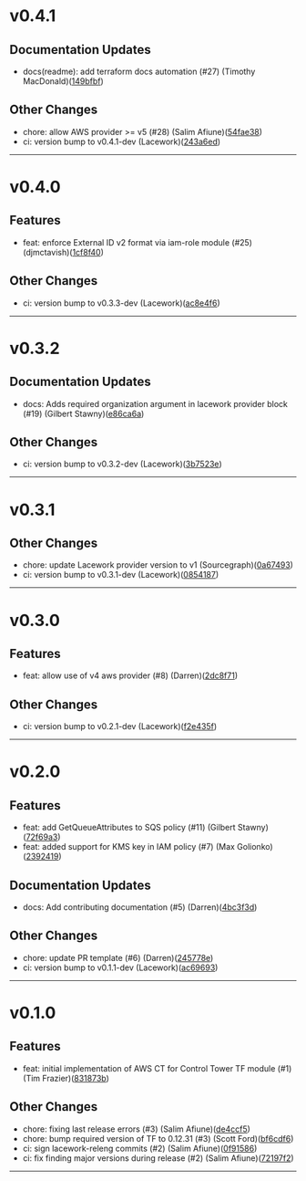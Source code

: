 # v0.4.1

## Documentation Updates
* docs(readme): add terraform docs automation (#27) (Timothy MacDonald)([149bfbf](https://github.com/lacework/terraform-aws-cloudtrail-controltower/commit/149bfbfce9fe943f86a83ed2c0258e0a0ca378d8))
## Other Changes
* chore: allow AWS provider >= v5 (#28) (Salim Afiune)([54fae38](https://github.com/lacework/terraform-aws-cloudtrail-controltower/commit/54fae38e51e1949b365a420469e9932330b7eb59))
* ci: version bump to v0.4.1-dev (Lacework)([243a6ed](https://github.com/lacework/terraform-aws-cloudtrail-controltower/commit/243a6ed66cc61f87396a582aa94883a06137797f))
---
# v0.4.0

## Features
* feat: enforce External ID v2 format via iam-role module (#25) (djmctavish)([1cf8f40](https://github.com/lacework/terraform-aws-cloudtrail-controltower/commit/1cf8f4080954ee0545e8a624a26fc359a2fdd454))
## Other Changes
* ci: version bump to v0.3.3-dev (Lacework)([ac8e4f6](https://github.com/lacework/terraform-aws-cloudtrail-controltower/commit/ac8e4f66de63040f7a4a34739aadbf922a026110))
---
# v0.3.2

## Documentation Updates
* docs: Adds required organization argument in lacework provider block (#19) (Gilbert Stawny)([e86ca6a](https://github.com/lacework/terraform-aws-cloudtrail-controltower/commit/e86ca6a70e60413088ae15a6753666aa6d7c1111))
## Other Changes
* ci: version bump to v0.3.2-dev (Lacework)([3b7523e](https://github.com/lacework/terraform-aws-cloudtrail-controltower/commit/3b7523e7e0c0623fcaea10256b59e53b6ba32be6))
---
# v0.3.1

## Other Changes
* chore: update Lacework provider version to v1 (Sourcegraph)([0a67493](https://github.com/lacework/terraform-aws-cloudtrail-controltower/commit/0a674939dd45032be8e425f47389118fa9685c56))
* ci: version bump to v0.3.1-dev (Lacework)([0854187](https://github.com/lacework/terraform-aws-cloudtrail-controltower/commit/0854187344129c315ff4c747a6c759b0d6fcf0c4))
---
# v0.3.0

## Features
* feat: allow use of v4 aws provider (#8) (Darren)([2dc8f71](https://github.com/lacework/terraform-aws-cloudtrail-controltower/commit/2dc8f719370707aac8be475aefee25c1f795591b))
## Other Changes
* ci: version bump to v0.2.1-dev (Lacework)([f2e435f](https://github.com/lacework/terraform-aws-cloudtrail-controltower/commit/f2e435f81280ba79af08e27c9e19517966064728))
---
# v0.2.0

## Features
* feat: add GetQueueAttributes to SQS policy (#11) (Gilbert Stawny)([72f69a3](https://github.com/lacework/terraform-aws-cloudtrail-controltower/commit/72f69a33c4ac7763d9a57a2411da66e41404d68f))
* feat: added support for KMS key in IAM policy (#7) (Max Golionko)([2392419](https://github.com/lacework/terraform-aws-cloudtrail-controltower/commit/2392419ebd8fbfa2262deff44ea174f5e6919059))
## Documentation Updates
* docs: Add contributing documentation (#5) (Darren)([4bc3f3d](https://github.com/lacework/terraform-aws-cloudtrail-controltower/commit/4bc3f3d6a0c62e8c1ed95e3dade8cb998cf949de))
## Other Changes
* chore: update PR template (#6) (Darren)([245778e](https://github.com/lacework/terraform-aws-cloudtrail-controltower/commit/245778e2cb812a36832961330605f68b826e1af5))
* ci: version bump to v0.1.1-dev (Lacework)([ac69693](https://github.com/lacework/terraform-aws-cloudtrail-controltower/commit/ac696932b9ea302f7252c460dd6f2098be2cb83c))
---
# v0.1.0

## Features
* feat: initial implementation of AWS CT for Control Tower TF module (#1) (Tim Frazier)([831873b](https://github.com/lacework/terraform-aws-cloudtrail-controltower/commit/831873b9e944b3d3ca16b19b8c0f00593c023bd6))
## Other Changes
* chore: fixing last release errors (#3) (Salim Afiune)([de4ccf5](https://github.com/lacework/terraform-aws-cloudtrail-controltower/commit/de4ccf527c4924dc16ca57d62051a2fea99b829c))
* chore: bump required version of TF to 0.12.31 (#3) (Scott Ford)([bf6cdf6](https://github.com/lacework/terraform-aws-cloudtrail-controltower/commit/bf6cdf68a271cc49560dd66bb60fd590b0b1328c))
* ci: sign lacework-releng commits (#2) (Salim Afiune)([0f91586](https://github.com/lacework/terraform-aws-cloudtrail-controltower/commit/0f915863e880a4ee9aa6a6097707ff585ca712ac))
* ci: fix finding major versions during release (#2) (Salim Afiune)([72197f2](https://github.com/lacework/terraform-aws-cloudtrail-controltower/commit/72197f2f20bf5d67710a2bc2d38d4844427e6d77))
---
